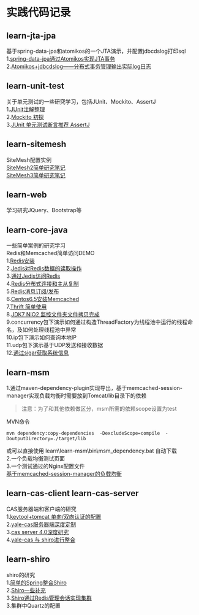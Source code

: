 实践代码记录
===================================


learn-jta-jpa
-----------------------------------
基于spring-data-jpa和atomikos的一个JTA演示，并配置jdbcdslog打印sql<br />
1.[spring-data-jpa通过Atomikos实现JTA事务](http://sgq0085.iteye.com/blog/2001918)<br />
2.[Atomikos+jdbcdslog——分布式事务管理输出实际log日志](http://sgq0085.iteye.com/blog/2039534)<br />


learn-unit-test
-----------------------------------
关于单元测试的一些研究学习，包括JUnit、Mockito、AssertJ<br />
1.[JUnit注解整理](http://sgq0085.iteye.com/blog/2029388)<br />
2.[Mockito 初探](http://sgq0085.iteye.com/blog/2031319)<br />
3.[JUnit 单元测试断言推荐 AssertJ](http://sgq0085.iteye.com/blog/2030609)<br />


learn-sitemesh
-----------------------------------
SiteMesh配置实例<br />
[SiteMesh2简单研究笔记](http://sgq0085.iteye.com/blog/2072882)<br />
[SiteMesh3简单研究笔记](http://sgq0085.iteye.com/blog/2103870)<br />

learn-web
-----------------------------------
学习研究JQuery、Bootstrap等


learn-core-java
-----------------------------------
一些简单案例的研究学习<br>
Redis和Memcached简单访问DEMO<br />
1.[Redis安装](http://sgq0085.iteye.com/blog/2087750)<br />
2.[Jedis对Redis数据的读取操作](http://sgq0085.iteye.com/blog/2170372)<br />
3.[通过Jedis访问Redis](http://sgq0085.iteye.com/blog/2170375)<br />
4.[Redis分布式连接和主从复制](http://sgq0085.iteye.com/blog/2171121)<br />
5.[Redis消息订阅/发布](http://sgq0085.iteye.com/blog/2171127)<br />
6.[Centos6.5安装Memcached](http://sgq0085.iteye.com/blog/2088440)<br />
7.[Thrift 简单使用](http://sgq0085.iteye.com/blog/2213959)<br />
8.[JDK7 NIO2 监控文件夹文件拷贝完成](http://sgq0085.iteye.com/blog/2190975)<br />
9.concurrency包下演示如何通过构造ThreadFactory为线程池中运行的线程命名，及如何处理线程池中异常<br />
10.ip包下演示如何查询本地IP<br />
11.udp包下演示基于UDP发送和接收数据<br />
12.[通过sigar获取系统信息](http://sgq0085.iteye.com/blog/2254437)<br />


learn-msm
-----------------------------------
1.通过maven-dependency-plugin实现导出，基于memcached-session-manager实现负载均衡时需要放到Tomcat/lib目录下的依赖<br />
> 注意：为了和其他依赖做区分，msm所需的依赖scope设置为test

MVN命令

    mvn dependency:copy-dependencies  -DexcludeScope=compile  -DoutputDirectory=./target/lib

或可以直接使用 learn\learn-msm\bin\msm_dependency.bat 自动下载<br />
2.一个负载均衡测试页面<br />
3.一个测试通过的Nginx配置文件<br />
[基于memcached-session-manager的负载均衡](http://sgq0085.iteye.com/blog/2089298)<br />


learn-cas-client  learn-cas-server
-----------------------------------
CAS服务器端和客户端的研究<br />
1.[keytool+tomcat 单向/双向认证的配置](http://sgq0085.iteye.com/blog/1767923)<br />
2.[yale-cas服务器端深度定制](http://sgq0085.iteye.com/blog/2003190)<br />
3.[cas server 4.0深度研究](http://sgq0085.iteye.com/blog/2099196)<br />
4.[yale-cas 与 shiro进行整合](http://sgq0085.iteye.com/blog/2003783)<br />


learn-shiro
-----------------------------------
shiro的研究<br />
1.[简单的Spring整合Shiro](http://sgq0085.iteye.com/blog/1983832)<br />
2.[Shiro一些补充](http://sgq0085.iteye.com/blog/2163641)<br />
3.[Shiro通过Redis管理会话实现集群](http://sgq0085.iteye.com/blog/2170405)<br />
3.集群中Quartz的配置<br />

